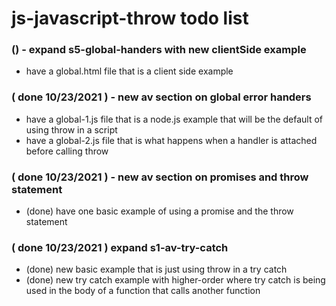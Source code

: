 # js-javascript-throw todo list

### () - expand s5-global-handers with new clientSide example
* have a global.html file that is a client side example

### ( done 10/23/2021 ) - new av section on global error handers
* have a global-1.js file that is a node.js example that will be the default of using throw in a script
* have a global-2.js file that is what happens when a handler is attached before calling throw

### ( done 10/23/2021 ) - new av section on promises and throw statement
* (done) have one basic example of using a promise and the throw statement

### ( done 10/23/2021 ) expand s1-av-try-catch
* (done) new basic example that is just using throw in a try catch
* (done) new try catch example with higher-order where try catch is being used in the body of a function that calls another function